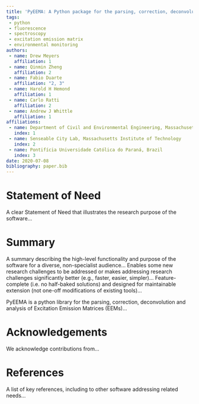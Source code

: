```yaml
---
title: 'PyEEMA: A Python package for the parsing, correction, deconvolution and analysis of Excitation Emission Matrices (EEMs).'
tags:
 - python
 - fluorescence
 - spectroscopy
 - excitation emission matrix
 - environmental monitoring
authors:
 - name: Drew Meyers
   affiliation: 1
 - name: Qinmin Zheng
   affiliation: 2
 - name: Fabio Duarte
   affiliation: "2, 3"
 - name: Harold H Hemond
   affiliation: 1
 - name: Carlo Ratti
   affiliation: 2  
 - name: Andrew J Whittle
   affiliation: 1
affiliations:
 - name: Department of Civil and Environmental Engineering, Massachusetts Institute of Technology
   index: 1
 - name: Senseable City Lab, Massachusetts Institute of Technology
   index: 2
 - name: Pontifícia Universidade Católica do Paraná, Brazil
   index: 3
date: 2020-07-08
bibliography: paper.bib
---
```


# Statement of Need

A clear Statement of Need that illustrates the research purpose of the software...

# Summary

A summary describing the high-level functionality and purpose of the software for a diverse, non-specialist audience...
Enables some new research challenges to be addressed or makes addressing research challenges significantly better (e.g., faster, easier, simpler)...
Feature-complete (i.e. no half-baked solutions) and designed for maintainable extension (not one-off modifications of existing tools)...

PyEEMA is a python library for the parsing, correction, deconvolution and analysis of Excitation Emission Matrices (EEMs)...

# Acknowledgements

We acknowledge contributions from...

# References

A list of key references, including to other software addressing related needs...
